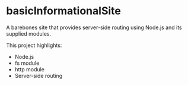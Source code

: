# basicInformationalSite

A barebones site that provides server-side routing using Node.js and its supplied modules.

This project highlights:

- Node.js
- fs module
- http module
- Server-side routing

